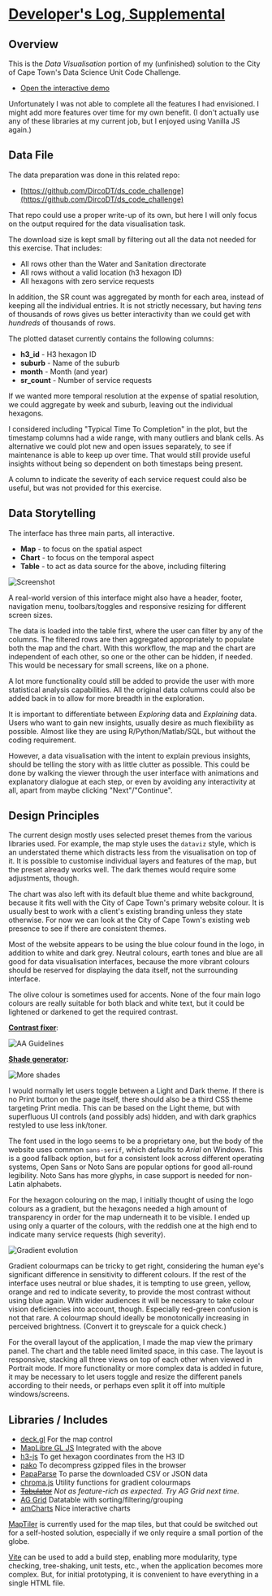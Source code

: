 # [Developer's Log, Supplemental](https://dircodt.github.io/)

## Overview

This is the *Data Visualisation* portion of my (unfinished) solution to the City of Cape Town's Data Science Unit Code Challenge.

* [Open the interactive demo](https://dircodt.github.io/coct/index.html)

Unfortunately I was not able to complete all the features I had envisioned. I might add more features over time for my own benefit. (I don't actually use any of these libraries at my current job, but I enjoyed using Vanilla JS again.)

## Data File

The data preparation was done in this related repo:

* [https://github.com/DircoDT/ds_code_challenge](https://github.com/DircoDT/ds_code_challenge)

That repo could use a proper write-up of its own, but here I will only focus on the output required for the data visualisation task.

The download size is kept small by filtering out all the data not needed for this exercise. That includes:

* All rows other than the Water and Sanitation directorate
* All rows without a valid location (h3 hexagon ID)
* All hexagons with zero service requests

In addition, the SR count was aggregated by month for each area, instead of keeping all the individual entries. It is not strictly necessary, but having *tens* of thousands of rows gives us better interactivity than we could get with *hundreds* of thousands of rows.

The plotted dataset currently contains the following columns:

* **h3_id** - H3 hexagon ID
* **suburb** - Name of the suburb
* **month** - Month (and year)
* **sr_count** - Number of service requests

If we wanted more temporal resolution at the expense of spatial resolution, we could aggregate by week and suburb, leaving out the individual hexagons.

I considered including "Typical Time To Completion" in the plot, but the timestamp columns had a wide range, with many outliers and blank cells. As alternative we could plot new and open issues separately, to see if maintenance is able to keep up over time. That would still provide useful insights without being so dependent on both timestaps being present.

A column to indicate the severity of each service request could also be useful, but was not provided for this exercise.

## Data Storytelling

The interface has three main parts, all interactive.

* **Map** - to focus on the spatial aspect
* **Chart** - to focus on the temporal aspect
* **Table** - to act as data source for the above, including filtering

![Screenshot](./images/layout.png)

A real-world version of this interface might also have a header, footer, navigation menu, toolbars/toggles and responsive resizing for different screen sizes.

The data is loaded into the table first, where the user can filter by any of the columns. The filtered rows are then aggregated appropriately to populate both the map and the chart. With this workflow, the map and the chart are independent of each other, so one or the other can be hidden, if needed. This would be necessary for small screens, like on a phone.

A lot more functionality could still be added to provide the user with more statistical analysis capabilities. All the original data columns could also be added back in to allow for more breadth in the exploration.

It is important to differentiate between *Exploring* data and *Explaining* data. Users who want to gain new insights, usually desire as much flexibility as possible. Almost like they are using R/Python/Matlab/SQL, but without the coding requirement.

However, a data visualisation with the intent to explain previous insights, should be telling the story with as little clutter as possible. This could be done by walking the viewer through the user interface with animations and explanatory dialogue at each step, or even by avoiding any interactivity at all, apart from maybe clicking "Next"/"Continue".

## Design Principles

The current design mostly uses selected preset themes from the various libraries used. For example, the map style uses the `dataviz` style, which is an understated theme which distracts less from the visualisation on top of it. It is possible to customise individual layers and features of the map, but the preset already works well. The dark themes would require some adjustments, though.

The chart was also left with its default blue theme and white background, because it fits well with the City of Cape Town's primary website colour. It is usually best to work with a client's existing branding unless they state otherwise. For now we can look at the City of Cape Town's existing web presence to see if there are consistent themes.

Most of the website appears to be using the blue colour found in the logo, in addition to white and dark grey. Neutral colours, earth tones and blue are all good for data visualisation interfaces, because the more vibrant colours should be reserved for displaying the data itself, not the surrounding interface.

The olive colour is sometimes used for accents. None of the four main logo colours are really suitable for both black and white text, but it could be lightened or darkened to get the required contrast.

**[Contrast fixer](https://www.learnui.design/tools/accessible-color-generator.html)**:

![AA Guidelines](./images/AA-guidelines.png)

**[Shade generator](https://atmos.style/):**

![More shades](./images/shades.png)

I would normally let users toggle between a Light and Dark theme. If there is no Print button on the page itself, there should also be a third CSS theme targeting Print media. This can be based on the Light theme, but with superfluous UI controls (and possibly ads) hidden, and with dark graphics restyled to use less ink/toner.

The font used in the logo seems to be a proprietary one, but the body of the website uses common `sans-serif`, which defaults to *Arial* on Windows. This is a good fallback option, but for a consistent look across different operating systems, Open Sans or Noto Sans are popular options for good all-round legibility. Noto Sans has more glyphs, in case support is needed for non-Latin alphabets.

For the hexagon colouring on the map, I initially thought of using the logo colours as a gradient, but the hexagons needed a high amount of transparency in order for the map underneath it to be visible. I ended up using only a quarter of the colours, with the reddish one at the high end to indicate many service requests (high severity).

![Gradient evolution](./images/colourmaps.png)

Gradient colourmaps can be tricky to get right, considering the human eye's significant difference in sensitivity to different colours. If the rest of the interface uses neutral or blue shades, it is tempting to use green, yellow, orange and red to indicate severity, to provide the most contrast without using blue again. With wider audiences it will be necessary to take colour vision deficiencies into account, though. Especially red-green confusion is not that rare. A colourmap should ideally be monotonically increasing in perceived brightness. (Convert it to greyscale for a quick check.)

For the overall layout of the application, I made the map view the primary panel. The chart and the table need limited space, in this case. The layout is responsive, stacking all three views on top of each other when viewed in Portrait mode. If more functionality or more complex data is added in future, it may be necessary to let users toggle and resize the different panels according to their needs, or perhaps even split it off into multiple windows/screens.

## Libraries / Includes

* [deck.gl](https://github.com/visgl/deck.gl)
  For the map control
* [MapLibre GL JS](https://github.com/maplibre/maplibre-gl-js/)
  Integrated with the above
* [h3-js](https://github.com/uber/h3-js)
  To get hexagon coordinates from the H3 ID
* [pako](https://github.com/nodeca/pako)
  To decompress gzipped files in the browser
* [PapaParse](https://github.com/mholt/PapaParse)
  To parse the downloaded CSV or JSON data
* [chroma.js](https://github.com/gka/chroma.js)
  Utility functions for gradient colourmaps
* ~~[Tabulator](https://github.com/olifolkerd/tabulator)~~
  *Not as feature-rich as expected. Try AG Grid next time.*
* [AG Grid](https://github.com/ag-grid/ag-grid)
  Datatable with sorting/filtering/grouping
* [amCharts](https://github.com/amcharts/amcharts5)
  Nice interactive charts

[MapTiler](https://www.maptiler.com/) is currently used for the map tiles, but that could be switched out for a self-hosted solution, especially if we only require a small portion of the globe.

[Vite](https://github.com/vitejs/vite) can be used to add a build step, enabling more modularity, type checking, tree-shaking, unit tests, etc., when the application becomes more complex. But, for initial prototyping, it is convenient to have everything in a single HTML file.
